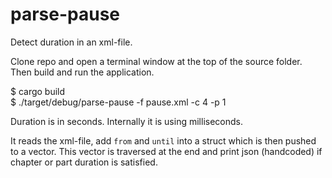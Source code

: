 # parse-pause
Detect duration in an xml-file.

Clone repo and open a terminal window at the top of the source folder. Then build and run the application.

$ cargo build  
$ ./target/debug/parse-pause -f pause.xml -c 4 -p 1

Duration is in seconds. Internally it is using milliseconds.

It reads the xml-file, add `from` and `until` into a struct which is then pushed to a vector. This vector is traversed
at the end and print json (handcoded) if chapter or part duration is satisfied.
